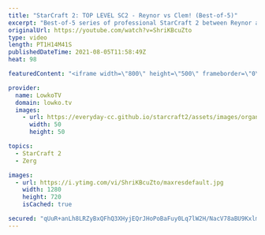 ```yaml
---
title: "StarCraft 2: TOP LEVEL SC2 - Reynor vs Clem! (Best-of-5)"
excerpt: "Best-of-5 series of professional StarCraft 2 between Reynor and Clem. AT this point I've casted these two facing off against each other dozens of times but these games always deliver.  Support my work on Patreon: http://www.patreon.com/lowkotv Become a YouTube member: https://lowko.tv/join  My second"
originalUrl: https://youtube.com/watch?v=ShriKBcuZto
type: video
length: PT1H14M41S
publishedDateTime: 2021-08-05T11:58:49Z
heat: 98

featuredContent: "<iframe width=\"800\" height=\"500\" frameborder=\"0\" src=\"https://www.youtube.com/embed/ShriKBcuZto\" allow=\"accelerometer; autoplay; encrypted-media; gyroscope; picture-in-picture\" allowfullscreen></iframe>"

provider:
  name: LowkoTV
  domain: lowko.tv
  images:
    - url: https://everyday-cc.github.io/starcraft2/assets/images/organizations/lowko.tv-50x50.jpg
      width: 50
      height: 50

topics:
  - StarCraft 2
  - Zerg

images:
  - url: https://i.ytimg.com/vi/ShriKBcuZto/maxresdefault.jpg
    width: 1280
    height: 720
    isCached: true

secured: "qUuR+anLh8LRZyBxQFhQ3XHyjEQrJHoPoBaFuy0Lq7lW2H/NacV78aBU9Kxlmkfr5QUr7bEX51jaUe6tU0TCbcmGt0Kg/Ve8UTX89Z+WJPFciJuaLSVrKUwH/NxSi3NDTZ9xwmM0VXQ+K+4JKxlox1SqvKGkaaXXqvQPENIy6RZDGpKOYLf4EYfSiNI6L7tocQdZRbYkzB+PIkqkZCcaRlbL6s9Lz3h53evVcY0jgtPYyi4YeZ3RGO3FxJ9jw9W7VbJfbI5HrFk8qUqkrUpDDAJrltOggUB854rvOeTYP1rcYuX8MeLB8ADJVp3j6kd7JcAB+3CsbflR3F/WAF4Hilaiz+wD3OXDg5gwBnrO/VHjoCoI/sSbRgazaN234NahRGz0C+ZgeIbGjKsdqb2Q9HGtJSpS33fuz89WJB6LkGcWP0ISxg3emG6ASxkFDZ0O;LG8G+/JadjfLIE5gtnMgWQ=="
---
```


